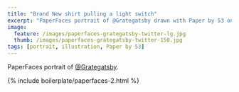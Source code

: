 ```yaml
---
title: "Brand New shirt pulling a light switch"
excerpt: "PaperFaces portrait of @Grategatsby drawn with Paper by 53 on an iPad."
image: 
  feature: /images/paperfaces-grategatsby-twitter-lg.jpg
  thumb: /images/paperfaces-grategatsby-twitter-150.jpg
tags: [portrait, illustration, Paper by 53]
---
```


PaperFaces portrait of [@Grategatsby](http://twitter.com/Grategatsby).

{% include boilerplate/paperfaces-2.html %}